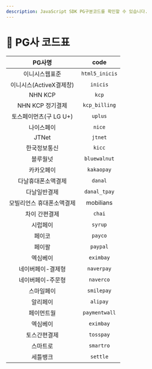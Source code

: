 ```yaml
---
description: JavaScript SDK PG구분코드를 확인할 수 있습니다.
---
```


# 🧾 PG사 코드표

|       PG사명       |      code      |
| :--------------: | :------------: |
|      이니시스웹표준     | `html5_inicis` |
| 이니시스(ActiveX결제창) |    `inicis`    |
|      NHN KCP     |      `kcp`     |
|   NHN KCP 정기결제   |  `kcp_billing` |
|  토스페이먼츠(구 LG U+) |     `uplus`    |
|       나이스페이      |     `nice`     |
|       JTNet      |     `jtnet`    |
|      한국정보통신      |     `kicc`     |
|       블루월넛       |  `bluewalnut`  |
|       카카오페이      |   `kakaopay`   |
|     다날휴대폰소액결제    |     `danal`    |
|      다날일반결제      |  `danal_tpay`  |
|   모빌리언스 휴대폰소액결제  |    mobilians   |
|      차이 간편결제     |     `chai`     |
|       시럽페이       |     `syrup`    |
|        페이코       |     `payco`    |
|        페이팔       |    `paypal`    |
|       엑심베이       |    `eximbay`   |
|     네이버페이-결제형    |   `naverpay`   |
|     네이버페이-주문형    |    `naverco`   |
|       스마일페이      |   `smilepay`   |
|       알리페이       |    `alipay`    |
|       페이먼트월      |  `paymentwall` |
|       엑심베이       |    `eximbay`   |
|      토스간편결제      |    `tosspay`   |
|       스마트로       |    `smartro`   |
|       세틀뱅크       |    `settle`    |



